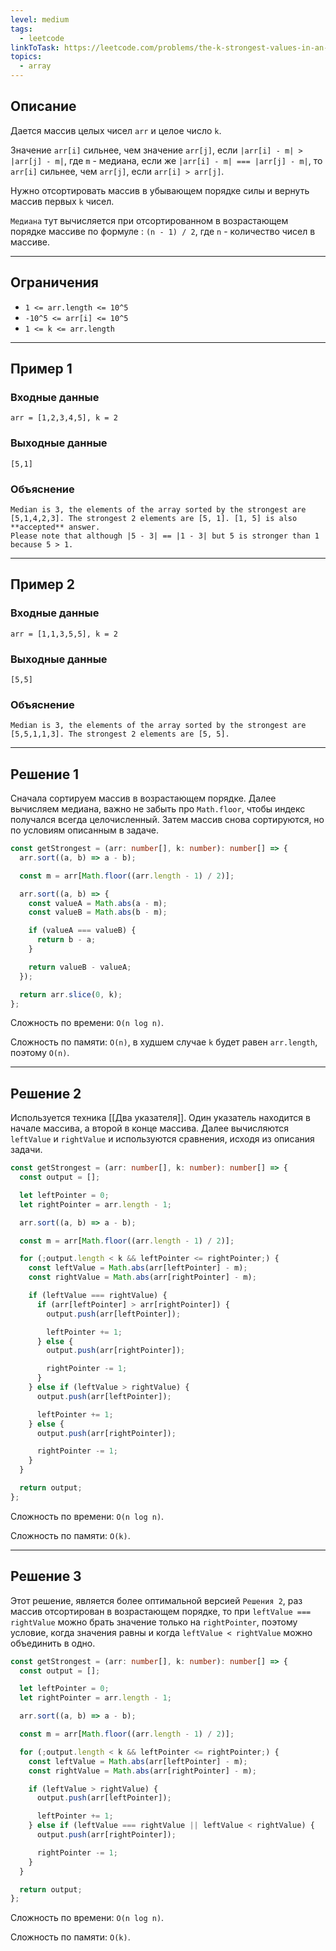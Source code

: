 ```yaml
---
level: medium
tags:
  - leetcode
linkToTask: https://leetcode.com/problems/the-k-strongest-values-in-an-array/
topics:
  - array
---
```

## Описание

Дается массив целых чисел `arr` и целое число `k`.

Значение `arr[i]` сильнее, чем значение `arr[j]`, если `|arr[i] - m| > |arr[j] - m|`, где `m` - медиана, если же `|arr[i] - m| === |arr[j] - m|`, то `arr[i]` сильнее, чем `arr[j]`, если `arr[i] > arr[j]`.

Нужно отсортировать массив в убывающем порядке силы и вернуть массив первых `k` чисел.

`Медиана` тут вычисляется при отсортированном в возрастающем порядке массиве по формуле : `(n - 1) / 2`, где `n` - количество чисел в массиве.

---
## Ограничения

- `1 <= arr.length <= 10^5`
- `-10^5 <= arr[i] <= 10^5`
- `1 <= k <= arr.length`

---
## Пример 1

### Входные данные

```
arr = [1,2,3,4,5], k = 2
```
### Выходные данные

```
[5,1]
```
### Объяснение

```
Median is 3, the elements of the array sorted by the strongest are [5,1,4,2,3]. The strongest 2 elements are [5, 1]. [1, 5] is also **accepted** answer.
Please note that although |5 - 3| == |1 - 3| but 5 is stronger than 1 because 5 > 1.
```

---
## Пример 2

### Входные данные

```
arr = [1,1,3,5,5], k = 2
```
### Выходные данные

```
[5,5]
```
### Объяснение

```
Median is 3, the elements of the array sorted by the strongest are [5,5,1,1,3]. The strongest 2 elements are [5, 5].
```

---
## Решение 1

Сначала сортируем массив в возрастающем порядке. Далее вычисляем медиана, важно не забыть про `Math.floor`, чтобы индекс получался всегда целочисленный. Затем массив снова сортируются, но по условиям описанным в задаче.

```typescript
const getStrongest = (arr: number[], k: number): number[] => {
  arr.sort((a, b) => a - b);

  const m = arr[Math.floor((arr.length - 1) / 2)];

  arr.sort((a, b) => {
    const valueA = Math.abs(a - m);
    const valueB = Math.abs(b - m);

    if (valueA === valueB) {
      return b - a;
    }

    return valueB - valueA;
  });

  return arr.slice(0, k);
};
```

Сложность по времени: `O(n log n)`.

Сложность по памяти: `O(n)`, в худшем случае `k` будет равен `arr.length`, поэтому `O(n)`.

---
## Решение 2

Используется техника [[Два указателя]]. Один указатель находится в начале массива, а второй в конце массива. Далее вычисляются `leftValue` и `rightValue` и используются сравнения, исходя из описания задачи.

```typescript
const getStrongest = (arr: number[], k: number): number[] => {
  const output = [];

  let leftPointer = 0;
  let rightPointer = arr.length - 1;

  arr.sort((a, b) => a - b);

  const m = arr[Math.floor((arr.length - 1) / 2)];

  for (;output.length < k && leftPointer <= rightPointer;) {
    const leftValue = Math.abs(arr[leftPointer] - m);
    const rightValue = Math.abs(arr[rightPointer] - m);

    if (leftValue === rightValue) {
      if (arr[leftPointer] > arr[rightPointer]) {
        output.push(arr[leftPointer]);

        leftPointer += 1;
      } else {
        output.push(arr[rightPointer]);

        rightPointer -= 1;
      }
    } else if (leftValue > rightValue) {
      output.push(arr[leftPointer]);

      leftPointer += 1;
    } else {
      output.push(arr[rightPointer]);

      rightPointer -= 1;
    }
  }

  return output;
};
```

Сложность по времени: `O(n log n)`.

Сложность по памяти: `O(k)`.

---
## Решение 3

Этот решение, является более оптимальной версией `Решения 2`, раз массив отсортирован в возрастающем порядке, то при `leftValue === rightValue` можно брать значение только на `rightPointer`, поэтому условие, когда значения равны и когда `leftValue < rightValue` можно объединить в одно.

```typescript
const getStrongest = (arr: number[], k: number): number[] => {
  const output = [];

  let leftPointer = 0;
  let rightPointer = arr.length - 1;

  arr.sort((a, b) => a - b);

  const m = arr[Math.floor((arr.length - 1) / 2)];

  for (;output.length < k && leftPointer <= rightPointer;) {
    const leftValue = Math.abs(arr[leftPointer] - m);
    const rightValue = Math.abs(arr[rightPointer] - m);

    if (leftValue > rightValue) {
      output.push(arr[leftPointer]);

      leftPointer += 1;
    } else if (leftValue === rightValue || leftValue < rightValue) {
      output.push(arr[rightPointer]);

      rightPointer -= 1;
    }
  }

  return output;
};
```

Сложность по времени: `O(n log n)`.

Сложность по памяти: `O(k)`.